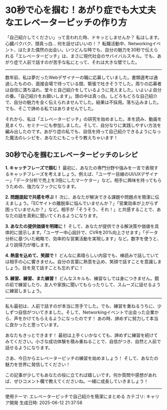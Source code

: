 # 30秒で心を掴む！あがり症でも大丈夫なエレベーターピッチの作り方

「自己紹介してください」って言われた時、ドキッとしませんか？  私はします。心臓バクバク、頭真っ白… 何を話せばいいの！？  転職活動中、Networkingイベント、はたまた偶然の出会い。いつどんな時でも、自分の魅力を30秒で伝えられる「エレベーターピッチ」は、まさに現代社会のサバイバルスキル。でも、あがり症で人前で話すのが苦手な私にとって、それは大きな壁でした。

---

数年前、私は夢だったWebデザイナーの職に応募していました。書類選考は通過したものの、面接会場で待っている間、緊張で吐きそうでした。周りの応募者は自信に満ち溢れ、堂々と自己紹介をしているように見えました。いよいよ自分の番。「自己紹介をお願いします」。頭の中は真っ白。しどろもどろな自己紹介で、自分の魅力を全く伝えられませんでした。結果は不採用。落ち込みました。でも、そこで諦める私ではありませんでした。

それから、私は「エレベーターピッチ」の研究を始めました。本を読み、動画を見まくり、セミナーにも参加しました。そして、自分なりに実践しやすい方法を編み出したのです。あがり症の私でも、自信を持って自己紹介できるようになった魔法のレシピを、あなたにもこっそり教えちゃいます！

## 30秒で心を掴むエレベーターピッチのレシピ

**1. キャッチフレーズで掴む！**
最初に、あなたの専門分野や強みを一言で表現するキャッチフレーズを考えましょう。例えば、「ユーザー目線のUI/UXデザイナー」「データ分析で売上を3倍にしたマーケター」など。相手に興味を持ってもらうための、強力なフックになります。

**2. 問題提起で共感を呼ぶ！**
次に、あなたが解決できる課題や問題点を簡潔に伝えましょう。「ECサイトの離脱率に悩んでいませんか？」「営業効率が上がらず困っていませんか？」など。相手が「そうそう、それ！」と共感することで、あなたの話を真剣に聞いてくれるようになります。

**3. あなたの提供価値を明確に！**
そして、あなたが提供できる解決策や価値を具体的に提示します。「ユーザー中心設計で、CVRを20%向上させます」「データ分析に基づいた戦略で、効率的な営業活動を実現します」など。数字を使うと、より説得力が増します。

**4. 熱意を込めて、笑顔で！**
どんなに素晴らしい内容でも、棒読みで話していては相手の心に響きません。自分の言葉に熱意を込め、笑顔で話すことを意識しましょう。目を見て話すことも忘れずに！

**5. 練習、練習、また練習！**
どんなスキルも、練習なしでは身につきません。鏡の前で練習したり、友人や家族に聞いてもらったりして、スムーズに話せるように練習しましょう。

---

私も最初は、人前で話すのが本当に苦手でした。でも、練習を重ねるうちに、少しずつ自信がついてきました。そして、Networkingイベントで出会った企業から、声をかけてもらえるようになったのです！  あの時、諦めずに努力して本当に良かったと思っています。

あなたもきっとできます！  最初は上手くいかなくても、諦めずに練習を続けてみてください。小さな成功体験を積み重ねることで、自信がつき、自然と人前で話せるようになります。

さあ、今日からエレベーターピッチの練習を始めましょう！  そして、あなたの魅力を世界に発信してください！

この記事が少しでもあなたの役に立てれば嬉しいです。何か質問や感想があれば、ぜひコメント欄で教えてくださいね。一緒に成長していきましょう！

---
使用テーマ: エレベーターピッチで自己紹介を簡潔にまとめる
カテゴリ: キャリア開発
生成日時: 2025-06-12 21:37:58
